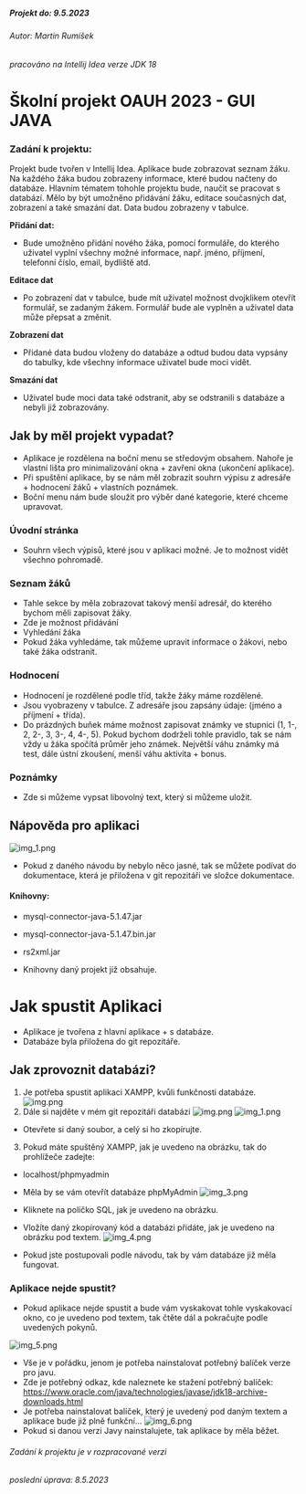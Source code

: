 ##### Projekt do: 9.5.2023
###### Autor: Martin Rumíšek
###### pracováno na Intellij Idea verze JDK 18

# Školní projekt OAUH 2023 - GUI JAVA
### Zadání k projektu:
Projekt bude tvořen v Intellij Idea. Aplikace bude zobrazovat seznam žáku. Na každého žáka budou zobrazeny informace, které budou načteny do databáze. Hlavním tématem tohohle projektu bude, naučit se pracovat s databází. Mělo by být umožněno přidávání žáku, editace současných dat, zobrazení a také smazání dat. Data budou zobrazeny v tabulce.

**Přidání dat:**

- Bude umožněno přidání nového žáka, pomocí formuláře, do kterého uživatel vyplní všechny možné informace, např. jméno, příjmení, telefonní číslo, email, bydliště atd.

**Editace dat**

- Po zobrazení dat v tabulce, bude mít uživatel možnost dvojklikem otevřít formulář, se zadaným žákem. Formulář bude ale vyplněn a uživatel data může přepsat a změnit.

**Zobrazení dat**

- Přidané data budou vloženy do databáze a odtud budou data vypsány do tabulky, kde všechny informace uživatel bude moci vidět.

**Smazání dat**

- Uživatel bude moci data také odstranit, aby se odstranili s databáze a nebyli již zobrazovány.

## Jak by měl projekt vypadat?
- Aplikace je rozdělena na boční menu se středovým obsahem. Nahoře je vlastní lišta pro minimalizování okna + zavření okna (ukončení aplikace).
- Při spuštění aplikace, by se nám měl zobrazit souhrn výpisu z adresáře + hodnocení žáků + vlastních poznámek.
- Boční menu nám bude sloužit pro výběr dané kategorie, které chceme upravovat.

### Úvodní stránka
- Souhrn všech výpisů, které jsou v aplikaci možné. Je to možnost vidět všechno pohromadě.

### Seznam žáků
- Tahle sekce by měla zobrazovat takový menší adresář, do kterého bychom měli zapisovat žáky.
- Zde je možnost přidávání
- Vyhledání žáka
- Pokud žáka vyhledáme, tak můžeme upravit informace o žákovi, nebo také žáka odstranit.

### Hodnocení
- Hodnocení je rozdělené podle tříd, takže žáky máme rozdělené.
- Jsou vyobrazeny v tabulce. Z adresáře jsou zapsány údaje: (jméno a příjmení + třída).
- Do prázdných buňek máme možnost zapisovat známky ve stupnici (1, 1-, 2, 2-, 3, 3-, 4, 4-, 5). Pokud bychom dodrželi tohle pravidlo, tak se nám vždy u žáka spočítá průměr jeho známek. Největší váhu známky má test, dále ústní zkoušení, menší váhu aktivita + bonus.

### Poznámky
- Zde si můžeme vypsat libovolný text, který si můžeme uložit.

## Nápověda pro aplikaci

![img_1.png](img/img_1.png)

- Pokud z daného návodu by nebylo něco jasné, tak se můžete podívat do dokumentace, která je přiložena v git repozitáři ve složce dokumentace.

#### Knihovny:

- mysql-connector-java-5.1.47.jar
- mysql-connector-java-5.1.47.bin.jar
- rs2xml.jar

- Knihovny daný projekt již obsahuje.

# Jak spustit Aplikaci
- Aplikace je tvořena z hlavní aplikace + s databáze. 
- Databáze byla přiložena do git repozitáře. 

## Jak zprovoznit databázi?
1. Je potřeba spustit aplikaci XAMPP, kvůli funkčnosti databáze.
![img.png](img/img.png)
2. Dále si najděte v mém git repozitáři databázi
![img.png](img/img0_00.png)
![img_1.png](img/img_1_01.png)
- Otevřete si daný soubor, a celý si ho zkopírujte.
3. Pokud máte spuštěný XAMPP, jak je uvedeno na obrázku, tak do prohlížeče zadejte:
- localhost/phpmyadmin
- Měla by se vám otevřít databáze phpMyAdmin
![img_3.png](img/img_3_03.png)
- Kliknete na políčko SQL, jak je uvedeno na obrázku.
- Vložíte daný zkopírovaný kód a databázi přidáte, jak je uvedeno na obrázku pod textem.
![img_4.png](img/img_4_04.png)

- Pokud jste postupovali podle návodu, tak by vám databáze již měla fungovat.

### Aplikace nejde spustit?
- Pokud aplikace nejde spustit a bude vám vyskakovat tohle vyskakovací okno, co je uvedeno pod textem, tak čtěte dál a pokračujte podle uvedených pokynů.

![img_5.png](img/img_5_05.png)
- Vše je v pořádku, jenom je potřeba nainstalovat potřebný balíček verze pro javu.
- Zde je potřebný odkaz, kde naleznete ke stažení potřebný balíček:
  https://www.oracle.com/java/technologies/javase/jdk18-archive-downloads.html
- Je potřeba nainstalovat balíček, který je uvedený pod daným textem a aplikace bude již plně funkční...
![img_6.png](img/img_6_06.png)
- Pokud si danou verzi Javy nainstalujete, tak aplikace by měla běžet.

######  Zadání k projektu je v rozpracované verzi
###### poslední úprava: 8.5.2023
